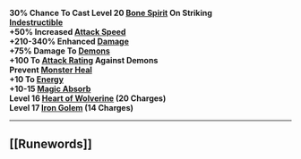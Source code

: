 **30% Chance To Cast Level 20 [Bone Spirit](https://diablo.fandom.com/wiki/Bone_Spirit "Bone Spirit") On Striking  
[Indestructible](https://diablo.fandom.com/wiki/Indestructible "Indestructible")  
+50% Increased [Attack Speed](https://diablo.fandom.com/wiki/Attack_Speed "Attack Speed")  
+210-340% Enhanced [Damage](https://diablo.fandom.com/wiki/Damage "Damage")  
+75% Damage To [Demons](https://diablo.fandom.com/wiki/Demons "Demons")  
+100 To [Attack Rating](https://diablo.fandom.com/wiki/Attack_Rating "Attack Rating") Against Demons  
Prevent [Monster Heal](https://diablo.fandom.com/wiki/Monster_Heal "Monster Heal")  
+10 To [Energy](https://diablo.fandom.com/wiki/Energy "Energy")  
+10-15 [Magic Absorb](https://diablo.fandom.com/wiki/Absorption "Absorption")  
Level 16 [Heart of Wolverine](https://diablo.fandom.com/wiki/Heart_of_Wolverine "Heart of Wolverine") (20 Charges)  
Level 17 [Iron Golem](https://diablo.fandom.com/wiki/Iron_Golem "Iron Golem") (14 Charges)**

---
## [[Runewords]]
